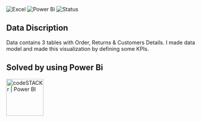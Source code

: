 
![Excel](https://img.shields.io/badge/Tool-Excel-blue) ![Power Bi](https://img.shields.io/badge/Tool-PowerBi-yellowgreen) ![Status](https://img.shields.io/badge/Status-Completed-success)

## Data Discription

Data contains 3 tables with Order, Returns & Customers Details. I made data model and made this visualization by defining some KPIs.

## Solved by using Power Bi 

<img align="centre" alt="codeSTACKr | Power BI" width="99px" src="https://www.kindpng.com/picc/m/2-21404_microsoft-power-bi-logo-vector-hd-png-download.png" />       


[public-dashboard]: https://drive.google.com/file/d/1RufI7uoPzaqjBH7YQ99OW5chbZkvVpUP/view?usp=sharing
[Worldometer]: https://www.worldometers.info/coronavirus/
